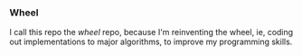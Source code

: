 ### Wheel


I call this repo the *wheel* repo, because I'm reinventing the wheel, ie, coding out implementations to major algorithms, to improve my programming skills.


